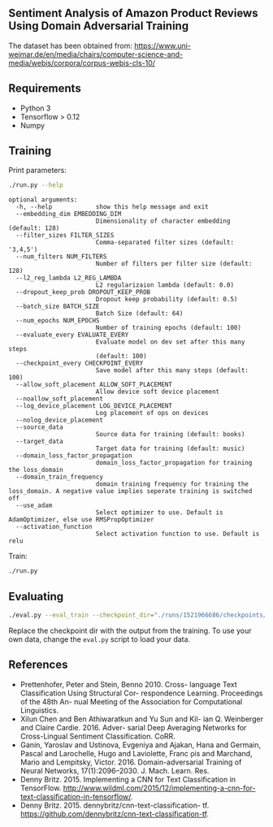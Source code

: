 ## Sentiment Analysis of Amazon Product Reviews Using Domain Adversarial Training

The dataset has been obtained from: https://www.uni-weimar.de/en/media/chairs/computer-science-and-media/webis/corpora/corpus-webis-cls-10/

 ## Requirements

- Python 3
- Tensorflow > 0.12
- Numpy 

## Training

Print parameters:

```bash
./run.py --help
```

```
optional arguments:
  -h, --help            show this help message and exit
  --embedding_dim EMBEDDING_DIM
                        Dimensionality of character embedding (default: 128)
  --filter_sizes FILTER_SIZES
                        Comma-separated filter sizes (default: '3,4,5')
  --num_filters NUM_FILTERS
                        Number of filters per filter size (default: 128)
  --l2_reg_lambda L2_REG_LAMBDA
                        L2 regularizaion lambda (default: 0.0)
  --dropout_keep_prob DROPOUT_KEEP_PROB
                        Dropout keep probability (default: 0.5)
  --batch_size BATCH_SIZE
                        Batch Size (default: 64)
  --num_epochs NUM_EPOCHS
                        Number of training epochs (default: 100)
  --evaluate_every EVALUATE_EVERY
                        Evaluate model on dev set after this many steps
                        (default: 100)
  --checkpoint_every CHECKPOINT_EVERY
                        Save model after this many steps (default: 100)
  --allow_soft_placement ALLOW_SOFT_PLACEMENT
                        Allow device soft device placement
  --noallow_soft_placement
  --log_device_placement LOG_DEVICE_PLACEMENT
                        Log placement of ops on devices
  --nolog_device_placement
  --source_data
                        Source data for training (default: books)
  --target_data
                        Target data for training (default: music)
  --domain_loss_factor_propagation
                        domain_loss_factor_propagation for training the loss_domain
  --domain_train_frequency
                        domain training frequency for training the loss_domain. A negative value implies seperate training is switched off
  --use_adam
                        Select optimizer to use. Default is AdamOptimizer, else use RMSPropOptimizer
  --activation_function
                        Select activation function to use. Default is relu

```

Train:

```bash
./run.py
```

## Evaluating

```bash
./eval.py --eval_train --checkpoint_dir="./runs/1521966686/checkpoints/"
```

Replace the checkpoint dir with the output from the training. To use your own data, change the `eval.py` script to load your data.

## References

- Prettenhofer, Peter and Stein, Benno 2010. Cross- language Text Classification Using Structural Cor- respondence Learning. Proceedings of the 48th An- nual Meeting of the Association for Computational Linguistics.
- Xilun Chen and Ben Athiwaratkun and Yu Sun and Kil- ian Q. Weinberger and Claire Cardie. 2016. Adver-
sarial Deep Averaging Networks for Cross-Lingual Sentiment Classification. CoRR.
- Ganin, Yaroslav and Ustinova, Evgeniya and Ajakan, Hana and Germain, Pascal and Larochelle, Hugo and Laviolette, Franc ̧ois and Marchand, Mario and Lempitsky, Victor. 2016. Domain-adversarial Training of Neural Networks, 17(1):2096–2030. J. Mach. Learn. Res.
- Denny Britz. 2015. Implementing a CNN for Text Classification in TensorFlow. http://www.wildml.com/2015/12/implementing-a-cnn-for-text-classification-in-tensorflow/.
- Denny Britz. 2015. dennybritz/cnn-text-classification- tf. https://github.com/dennybritz/cnn-text-classification-tf.

